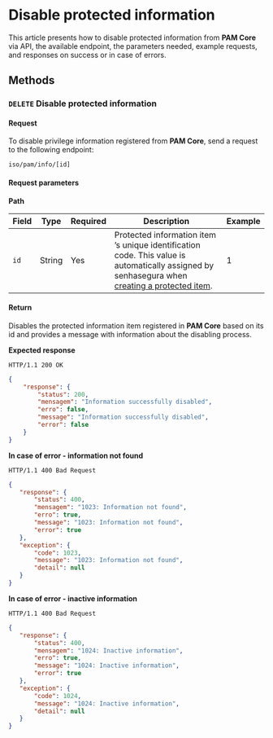 # Disable protected information

This article presents how to disable protected information from **PAM Core** via API, the available endpoint, the parameters needed, example requests, and responses on success or in case of errors.

## Methods
### `DELETE` Disable protected information
#### Request
To disable privilege information registered from **PAM Core**, send a request to the following endpoint:

`iso/pam/info/[id]`

#### Request parameters

**Path**

| Field | Type | Required | Description | Example |
| --- | --- | --- | --- | --- |
| `id` | String | Yes | Protected information item ’s unique identification code. This value is automatically assigned by senhasegura when [creating a protected item](/v3-32/docs/a2a-pam-core-create-protected-information). | 1 |

#### Return
Disables the protected information item registered in **PAM Core** based on its id and provides a message with information about the disabling process.

**Expected response**

`HTTP/1.1 200 OK`

```json 
{
    "response": {
        "status": 200,
        "mensagem": "Information successfully disabled",
        "erro": false,
        "message": "Information successfully disabled",
        "error": false
    }
}
```

**In case of error - information not found**

`HTTP/1.1 400 Bad Request`
 ```json
 {
    "response": {
        "status": 400,
        "mensagem": "1023: Information not found",
        "erro": true,
        "message": "1023: Information not found",
        "error": true
    },
    "exception": {
        "code": 1023,
        "message": "1023: Information not found",
        "detail": null
    }
}
```

**In case of error - inactive information**

`HTTP/1.1 400 Bad Request`
 ```json
 {
    "response": {
        "status": 400,
        "mensagem": "1024: Inactive information",
        "erro": true,
        "message": "1024: Inactive information",
        "error": true
    },
    "exception": {
        "code": 1024,
        "message": "1024: Inactive information",
        "detail": null
    }
}
```